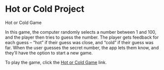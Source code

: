 # Hot or Cold Project
Hot or Cold Game

In this game, the computer randomly selects a number between 1 and 100, and the player then tries to guess the number. The player gets feedback for each guess – “hot” if their guess was close, and “cold” if their guess was far. When the user guesses the secret number, the app lets them know, and they’ll have the option to start a new game.

To play the game, click the <a href="http://gabeaustin.github.io/hot-or-cold-starter/" target="_blank">Hot or Cold Game</a> link.
